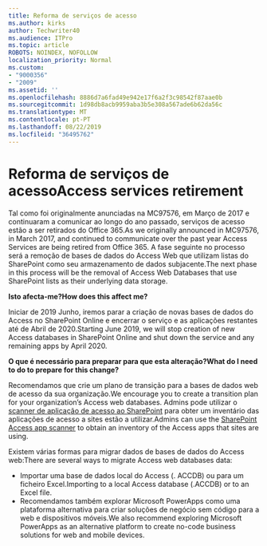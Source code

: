 ```yaml
---
title: Reforma de serviços de acesso
ms.author: kirks
author: Techwriter40
ms.audience: ITPro
ms.topic: article
ROBOTS: NOINDEX, NOFOLLOW
localization_priority: Normal
ms.custom:
- "9000356"
- "2009"
ms.assetid: ''
ms.openlocfilehash: 8886d7a6fad49e942e17f6a2f3c98542f87aae0b
ms.sourcegitcommit: 1d98db8acb9959aba3b5e308a567ade6b62da56c
ms.translationtype: MT
ms.contentlocale: pt-PT
ms.lasthandoff: 08/22/2019
ms.locfileid: "36495762"
---
```

# <a name="access-services-retirement"></a><span data-ttu-id="b1abb-102">Reforma de serviços de acesso</span><span class="sxs-lookup"><span data-stu-id="b1abb-102">Access services retirement</span></span>

<span data-ttu-id="b1abb-103">Tal como foi originalmente anunciadas na MC97576, em Março de 2017 e continuaram a comunicar ao longo do ano passado, serviços de acesso estão a ser retirados do Office 365.</span><span class="sxs-lookup"><span data-stu-id="b1abb-103">As we originally announced in MC97576, in March 2017, and continued to communicate over the past year Access Services are being retired from Office 365.</span></span> <span data-ttu-id="b1abb-104">A fase seguinte no processo será a remoção de bases de dados do Access Web que utilizam listas do SharePoint como seu armazenamento de dados subjacente.</span><span class="sxs-lookup"><span data-stu-id="b1abb-104">The next phase in this process will be the removal of Access Web Databases that use SharePoint lists as their underlying data storage.</span></span>

<span data-ttu-id="b1abb-105">**Isto afecta-me?**</span><span class="sxs-lookup"><span data-stu-id="b1abb-105">**How does this affect me?**</span></span>

<span data-ttu-id="b1abb-106">Iniciar de 2019 Junho, iremos parar a criação de novas bases de dados do Access no SharePoint Online e encerrar o serviço e as aplicações restantes até de Abril de 2020.</span><span class="sxs-lookup"><span data-stu-id="b1abb-106">Starting June 2019, we will stop creation of new Access databases in SharePoint Online and shut down the service and any remaining apps by April 2020.</span></span>

<span data-ttu-id="b1abb-107">**O que é necessário para preparar para que esta alteração?**</span><span class="sxs-lookup"><span data-stu-id="b1abb-107">**What do I need to do to prepare for this change?**</span></span>

<span data-ttu-id="b1abb-108">Recomendamos que crie um plano de transição para a bases de dados web de acesso da sua organização.</span><span class="sxs-lookup"><span data-stu-id="b1abb-108">We encourage you to create a transition plan for your organization’s Access web databases.</span></span> <span data-ttu-id="b1abb-109">Admins pode utilizar o [scanner de aplicação de acesso ao SharePoint](https://github.com/SharePoint/PnP-Tools/tree/master/Solutions/SharePoint.AccessApp.Scanner) para obter um inventário das aplicações de acesso a sites estão a utilizar.</span><span class="sxs-lookup"><span data-stu-id="b1abb-109">Admins can use the [SharePoint Access app scanner](https://github.com/SharePoint/PnP-Tools/tree/master/Solutions/SharePoint.AccessApp.Scanner) to obtain an inventory of the Access apps that sites are using.</span></span>

<span data-ttu-id="b1abb-110">Existem várias formas para migrar dados de bases de dados do Access web:</span><span class="sxs-lookup"><span data-stu-id="b1abb-110">There are several ways to migrate Access web databases data:</span></span>

- <span data-ttu-id="b1abb-111">Importar uma base de dados local do Access (. ACCDB) ou para um ficheiro Excel.</span><span class="sxs-lookup"><span data-stu-id="b1abb-111">Importing to a local Access database (.ACCDB) or to an Excel file.</span></span>
- <span data-ttu-id="b1abb-112">Recomendamos também explorar Microsoft PowerApps como uma plataforma alternativa para criar soluções de negócio sem código para a web e dispositivos móveis.</span><span class="sxs-lookup"><span data-stu-id="b1abb-112">We also recommend exploring Microsoft PowerApps as an alternative platform to create no-code business solutions for web and mobile devices.</span></span>